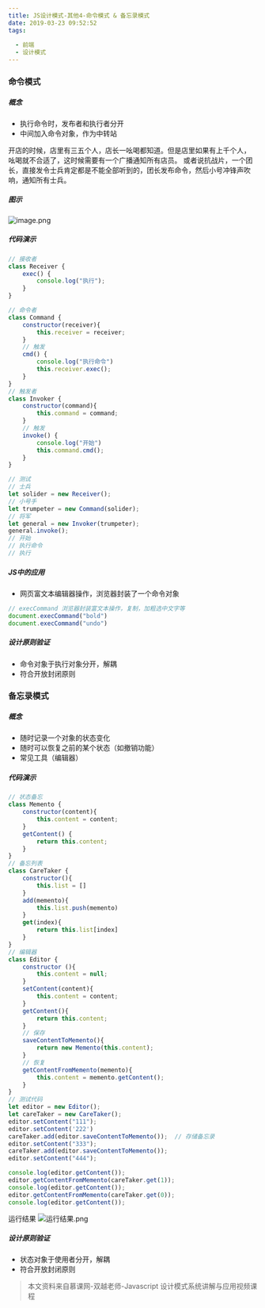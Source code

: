 ```yaml
---
title: JS设计模式-其他4-命令模式 & 备忘录模式
date: 2019-03-23 09:52:52
tags:
  
  - 前端
  - 设计模式
---
```

### 命令模式
##### 概念
- 执行命令时，发布者和执行者分开
- 中间加入命令对象，作为中转站
<!-- more -->
开店的时候，店里有三五个人，店长一吆喝都知道。但是店里如果有上千个人，
吆喝就不合适了，这时候需要有一个广播通知所有店员。
或者说抗战片，一个团长，直接发令士兵肯定都是不能全部听到的，团长发布命令，然后小号冲锋声吹响，通知所有士兵。
##### 图示
![image.png](https://upload-images.jianshu.io/upload_images/8878633-6085d609560432f7.png?imageMogr2/auto-orient/strip%7CimageView2/2/w/1240)

##### 代码演示
```javascript
// 接收者
class Receiver {
    exec() {
        console.log("执行");
    }
}

// 命令者
class Command {
    constructor(receiver){
        this.receiver = receiver;
    }
    // 触发
    cmd() {
        console.log("执行命令")
        this.receiver.exec();
    }
}
// 触发者
class Invoker {
    constructor(command){
        this.command = command;
    }
    // 触发
    invoke() {
        console.log("开始")
        this.command.cmd();
    }
}

// 测试
// 士兵
let solider = new Receiver();
// 小号手
let trumpeter = new Command(solider);
// 将军
let general = new Invoker(trumpeter);
general.invoke();
// 开始
// 执行命令
// 执行
```
##### JS中的应用
- 网页富文本编辑器操作，浏览器封装了一个命令对象
```javascript
// execCommand 浏览器封装富文本操作，复制，加粗选中文字等
document.execCommand("bold")
document.execCommand("undo")
```
##### 设计原则验证
- 命令对象于执行对象分开，解耦
- 符合开放封闭原则

### 备忘录模式
##### 概念
- 随时记录一个对象的状态变化
- 随时可以恢复之前的某个状态（如撤销功能）
- 常见工具（编辑器）

##### 代码演示
```javascript
// 状态备忘
class Memento {
    constructor(content){
        this.content = content;
    }
    getContent() {
        return this.content;
    }
}
// 备忘列表
class CareTaker {
    constructor(){
        this.list = []
    }
    add(memento){
        this.list.push(memento)
    }
    get(index){
        return this.list[index]
    }
}
// 编辑器
class Editor {
    constructor (){
        this.content = null;
    }
    setContent(content){
        this.content = content;
    }
    getContent(){
        return this.content;
    }
    // 保存
    saveContentToMemento(){
        return new Memento(this.content);
    }
    // 恢复
    getContentFromMemento(memento){
        this.content = memento.getContent();
    }
}
// 测试代码
let editor = new Editor();
let careTaker = new CareTaker();
editor.setContent("111");
editor.setContent('222')
careTaker.add(editor.saveContentToMemento());  // 存储备忘录
editor.setContent("333");
careTaker.add(editor.saveContentToMemento());
editor.setContent("444");

console.log(editor.getContent());
editor.getContentFromMemento(careTaker.get(1));
console.log(editor.getContent());
editor.getContentFromMemento(careTaker.get(0));
console.log(editor.getContent());
```
运行结果
![运行结果.png](https://upload-images.jianshu.io/upload_images/8878633-c7d7e517f91b5295.png?imageMogr2/auto-orient/strip%7CimageView2/2/w/1240)

##### 设计原则验证
- 状态对象于使用者分开，解耦
- 符合开放封闭原则

> 本文资料来自慕课网-双越老师-Javascript 设计模式系统讲解与应用视频课程

